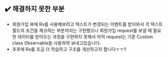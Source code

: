 ## ✔️ 해결하지 못한 부분
- 회원가입 뷰에 Rx를 사용해보려고 텍스트가 변경되는 이벤트를 받아와서 각 텍스트 필드의 조건을 체크하는 부분까지는 구현했으나 회원가입 request를 보낼 때 필요한 데이터를 받아오는 과정을 구현하지 못해서 아직 request는 기존 Custom class Observable을 사용하여 보내고있습니다.
- 추후에 Rx를 조금 더 학습하고 구조를 개선하고자 합니다ㅜㅜ!!
